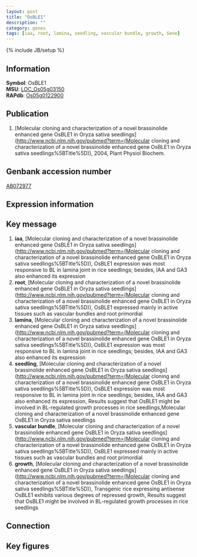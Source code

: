 ```yaml
---
layout: post
title: "OsBLE1"
description: ""
category: genes
tags: [iaa, root, lamina, seedling, vascular bundle, growth, Gene]
---
```

{% include JB/setup %}

## Information
__Symbol__: OsBLE1  
__MSU__: [LOC_Os05g03150](http://rice.plantbiology.msu.edu/cgi-bin/ORF_infopage.cgi?orf=LOC_Os05g03150)  
__RAPdb__: [Os05g0122900](http://rapdb.dna.affrc.go.jp/viewer/gbrowse_details/irgsp1?name=Os05g0122900)  

## Publication
1. [Molecular cloning and characterization of a novel brassinolide enhanced gene OsBLE1 in Oryza sativa seedlings](http://www.ncbi.nlm.nih.gov/pubmed?term=(Molecular cloning and characterization of a novel brassinolide enhanced gene OsBLE1 in Oryza sativa seedlings%5BTitle%5D)), 2004, Plant Physiol Biochem.

## Genbank accession number
[AB072977](http://www.ncbi.nlm.nih.gov/nuccore/AB072977)

## Expression information

## Key message
1. __iaa__, [Molecular cloning and characterization of a novel brassinolide enhanced gene OsBLE1 in Oryza sativa seedlings](http://www.ncbi.nlm.nih.gov/pubmed?term=(Molecular cloning and characterization of a novel brassinolide enhanced gene OsBLE1 in Oryza sativa seedlings%5BTitle%5D)),  OsBLE1 expression was most responsive to BL in lamina joint in rice seedlings; besides, IAA and GA3 also enhanced its expression
2. __root__, [Molecular cloning and characterization of a novel brassinolide enhanced gene OsBLE1 in Oryza sativa seedlings](http://www.ncbi.nlm.nih.gov/pubmed?term=(Molecular cloning and characterization of a novel brassinolide enhanced gene OsBLE1 in Oryza sativa seedlings%5BTitle%5D)),  OsBLE1 expressed mainly in active tissues such as vascular bundles and root primordial
3. __lamina__, [Molecular cloning and characterization of a novel brassinolide enhanced gene OsBLE1 in Oryza sativa seedlings](http://www.ncbi.nlm.nih.gov/pubmed?term=(Molecular cloning and characterization of a novel brassinolide enhanced gene OsBLE1 in Oryza sativa seedlings%5BTitle%5D)),  OsBLE1 expression was most responsive to BL in lamina joint in rice seedlings; besides, IAA and GA3 also enhanced its expression
4. __seedling__, [Molecular cloning and characterization of a novel brassinolide enhanced gene OsBLE1 in Oryza sativa seedlings](http://www.ncbi.nlm.nih.gov/pubmed?term=(Molecular cloning and characterization of a novel brassinolide enhanced gene OsBLE1 in Oryza sativa seedlings%5BTitle%5D)),  OsBLE1 expression was most responsive to BL in lamina joint in rice seedlings; besides, IAA and GA3 also enhanced its expression, Results suggest that OsBLE1 might be involved in BL-regulated growth processes in rice seedlings,Molecular cloning and characterization of a novel brassinolide enhanced gene OsBLE1 in Oryza sativa seedlings
5. __vascular bundle__, [Molecular cloning and characterization of a novel brassinolide enhanced gene OsBLE1 in Oryza sativa seedlings](http://www.ncbi.nlm.nih.gov/pubmed?term=(Molecular cloning and characterization of a novel brassinolide enhanced gene OsBLE1 in Oryza sativa seedlings%5BTitle%5D)),  OsBLE1 expressed mainly in active tissues such as vascular bundles and root primordial
6. __growth__, [Molecular cloning and characterization of a novel brassinolide enhanced gene OsBLE1 in Oryza sativa seedlings](http://www.ncbi.nlm.nih.gov/pubmed?term=(Molecular cloning and characterization of a novel brassinolide enhanced gene OsBLE1 in Oryza sativa seedlings%5BTitle%5D)),  Transgenic rice expressing antisense OsBLE1 exhibits various degrees of repressed growth, Results suggest that OsBLE1 might be involved in BL-regulated growth processes in rice seedlings

## Connection

## Key figures


